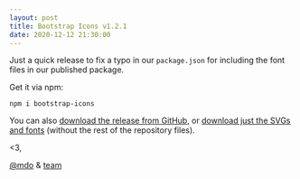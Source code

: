 ```yaml
---
layout: post
title: Bootstrap Icons v1.2.1
date: 2020-12-12 21:30:00
---
```


Just a quick release to fix a typo in our `package.json` for including the font files in our published package.

Get it via npm:

```shell
npm i bootstrap-icons
```

You can also [download the release from GitHub](https://github.com/twbs/icons/releases/tag/v1.2.1), or [download just the SVGs and fonts](https://github.com/twbs/icons/releases/download/v1.2.1/bootstrap-icons-1.2.1.zip) (without the rest of the repository files).

<3,<br>

[@mdo](https://github.com/mdo) & [team](https://github.com/twbs)
